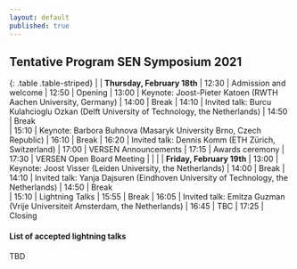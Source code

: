 ```yaml
---
layout: default
published: true
---
```


## Tentative Program SEN Symposium 2021

{: .table .table-striped}
|        | <b>Thursday, February 18th</b>
|  12:30 | Admission and welcome
|  12:50 | Opening
|  13:00 | Keynote: Joost-Pieter Katoen (RWTH Aachen University, Germany) <!-- - *Process Mining: How to pick your automation battles?* <br> session chair: Jorge Perez --> 
|  14:00 | Break
|  14:10 | Invited talk: Burcu Kulahcioglu Ozkan (Delft University of Technology, the Netherlands) 
|  14:50 | Break   
|  15:10 | Keynote: Barbora Buhnova (Masaryk University Brno, Czech Republic)
|  16:10 | Break
|  16:20 | Invited talk: Dennis Komm (ETH Zürich, Switzerland)
|  17:00 | VERSEN Announcements
|  17:15 | Awards ceremony
|  17:30 | VERSEN Open Board Meeting
|        |
|        | <b>Friday, February 19th</b>
|  13:00 | Keynote: Joost Visser (Leiden University, the Netherlands) 
|  14:00 | Break
|  14:10 | Invited talk: Yanja Dajsuren (Eindhoven University of Technology, the Netherlands)
|  14:50 | Break   
|  15:10 | Lightning Talks
|  15:55 | Break
|  16:05 | Invited talk: Emitza Guzman (Vrije Universiteit Amsterdam, the Netherlands)
|  16:45 | TBC
|  17:25 | Closing


#### List of accepted lightning talks 

TBD

<!--

* Petra Heck and Luís Cruz. Software Engineering for Machine Learning Applications
* Roberto Verdecchia. Architectural Technical Debt: Taming the Beast
* Enrique Larios Vargas and Luís Cruz. Software Engineering and Mental Health
* Eleni Constantinou. Software ecosystem evolution: Past research and the road ahead
* Emitzá Guzmán. Analyzing User Feedback for Software Evolution
* Héctor Cadavid. A Software Engineering perspective on Systems of Systems architecting
* Ilias Gerostathopoulos. Architecture-Based Self-Adaptation: Open Challenges and Promising Directions
* Yaping Luo, Tanja Vos, Pekka Aho and Kevin van der Vlist. ITEA3 IVVES project: Industrial-grade verification and validation of evolving systems (In Finance)
* Bert de Brock. Where should I publish?
-->